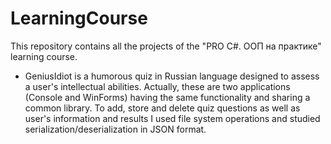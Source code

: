 # LearningCourse
This repository contains all the projects of the "PRO C#. ООП на практике" learning course.  
- GeniusIdiot is a humorous quiz in Russian language designed to assess a user's intellectual abilities. Actually, these are two applications (Console and WinForms) having the same functionality and sharing a common library. To add, store and delete quiz questions as well as user's information and results I used file system operations and studied serialization/deserialization in JSON format.
